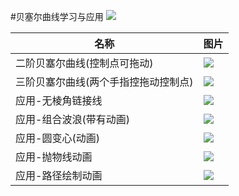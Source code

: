 #贝塞尔曲线学习与应用
![](https://i.imgur.com/ZRbIgcY.gif)

|名称|图片|
|---|---|
|二阶贝塞尔曲线(控制点可拖动)|![](https://i.imgur.com/yCdie7Y.png)|
|三阶贝塞尔曲线(两个手指控拖动控制点)|![](https://i.imgur.com/l3IjjzR.png)|
|应用-无棱角链接线|![](https://i.imgur.com/lWGUxl1.png)|
|应用-组合波浪(带有动画)|![](https://i.imgur.com/PtqbnNY.png)|
|应用-圆变心(动画)|![](https://i.imgur.com/SCnz4ea.png)|
|应用-抛物线动画|![](https://i.imgur.com/UmO6bf8.png)|
|应用-路径绘制动画|![](https://i.imgur.com/KPmZadv.png)|

